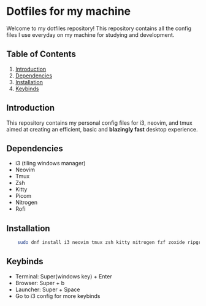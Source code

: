 # Dotfiles for my machine

Welcome to my dotfiles repository! This repository contains all the config files I use everyday on my machine for studying and development.

## Table of Contents
1. [Introduction](#introduction)
2. [Dependencies](#Dependencies)
3. [Installation](#installation)
4. [Keybinds](#keybinds)

## Introduction

This repository contains my personal config files for i3, neovim, and tmux aimed at creating an efficient, basic and **blazingly fast** desktop experience.

## Dependencies

- i3 (tiling windows manager)
- Neovim
- Tmux
- Zsh
- Kitty
- Picom
- Nitrogen
- Rofi

## Installation

```sh
    sudo dnf install i3 neovim tmux zsh kitty nitrogen fzf zoxide ripgrep fd-find picom xset rofi
```

## Keybinds

- Terminal: Super(windows key) + Enter
- Browser: Super + b
- Launcher: Super + Space
- Go to i3 config for more keybinds
